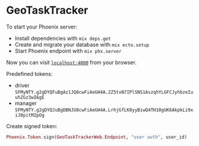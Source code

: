 # GeoTaskTracker

To start your Phoenix server:

  * Install dependencies with `mix deps.get`
  * Create and migrate your database with `mix ecto.setup`
  * Start Phoenix endpoint with `mix phx.server`

Now you can visit [`localhost:4000`](http://localhost:4000) from your browser.

Predefined tokens:
- driver `SFMyNTY.g2gDYQFuBgAz1JQ8cwFiAeGH4A.ZZ5txN7IPlSNS1AszqhYLGFCJyhbzeIuuhZGz3wI6gE`
- manager `SFMyNTY.g2gDYQJuBgDBNJU8cwFiAeGH4A.LrhjGfLK0yyBiwQ4TH10gUK6AkpkLi9xiJ0pitMZpOg`

Create signed token:
```elixir
Phoenix.Token.sign(GeoTaskTrackerWeb.Endpoint, "user auth", user_id)
```
